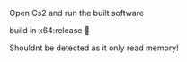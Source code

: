 Open Cs2 and run the built software 

build in x64:release :rocket:

Shouldnt be detected as it only read memory!
